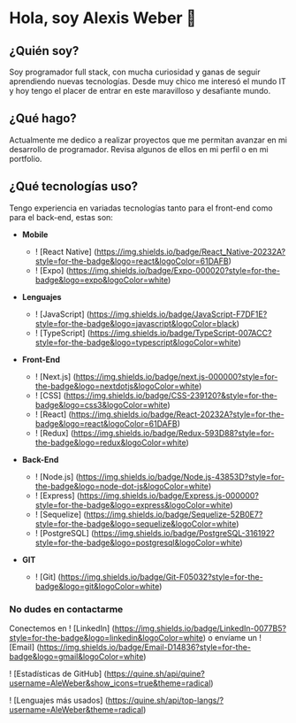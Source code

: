 # Hola, soy Alexis Weber 👋

## ¿Quién soy?
Soy programador full stack, con mucha curiosidad y ganas de seguir aprendiendo nuevas tecnologías. Desde muy chico me interesó el mundo IT y hoy tengo el placer de entrar en este maravilloso y desafiante mundo.

## ¿Qué hago?
Actualmente me dedico a realizar proyectos que me permitan avanzar en mi desarrollo de programador. Revisa algunos de ellos en mi perfil o en mi portfolio.

## ¿Qué tecnologías uso?
Tengo experiencia en variadas tecnologías tanto para el front-end como para el back-end, estas son:

- __Mobile__
  - ! [React Native] (https://img.shields.io/badge/React_Native-20232A?style=for-the-badge&logo=react&logoColor=61DAFB)
  - ! [Expo] (https://img.shields.io/badge/Expo-000020?style=for-the-badge&logo=expo&logoColor=white)

- __Lenguajes__
  - ! [JavaScript] (https://img.shields.io/badge/JavaScript-F7DF1E?style=for-the-badge&logo=javascript&logoColor=black)
  - ! [TypeScript] (https://img.shields.io/badge/TypeScript-007ACC?style=for-the-badge&logo=typescript&logoColor=white)

- __Front-End__
  - ! [Next.js] (https://img.shields.io/badge/next.js-000000?style=for-the-badge&logo=nextdotjs&logoColor=white)
  - ! [CSS] (https://img.shields.io/badge/CSS-239120?&style=for-the-badge&logo=css3&logoColor=white)
  - ! [React] (https://img.shields.io/badge/React-20232A?style=for-the-badge&logo=react&logoColor=61DAFB)
  - ! [Redux] (https://img.shields.io/badge/Redux-593D88?style=for-the-badge&logo=redux&logoColor=white)
- __Back-End__
  - ! [Node.js] (https://img.shields.io/badge/Node.js-43853D?style=for-the-badge&logo=node-dot-js&logoColor=white)
  - ! [Express] (https://img.shields.io/badge/Express.js-000000?style=for-the-badge&logo=express&logoColor=white)
  - ! [Sequelize] (https://img.shields.io/badge/Sequelize-52B0E7?style=for-the-badge&logo=sequelize&logoColor=white)
  - ! [PostgreSQL] (https://img.shields.io/badge/PostgreSQL-316192?style=for-the-badge&logo=postgresql&logoColor=white)
- __GIT__
  - ! [Git] (https://img.shields.io/badge/Git-F05032?style=for-the-badge&logo=git&logoColor=white)

### No dudes en contactarme
Conectemos en ! [LinkedIn] (https://img.shields.io/badge/LinkedIn-0077B5?style=for-the-badge&logo=linkedin&logoColor=white) o envíame un ! [Email] (https://img.shields.io/badge/Email-D14836?style=for-the-badge&logo=gmail&logoColor=white)

! [Estadísticas de GitHub] (https://quine.sh/api/quine?username=AleWeber&show_icons=true&theme=radical)

! [Lenguajes más usados] (https://quine.sh/api/top-langs/?username=AleWeber&theme=radical)



